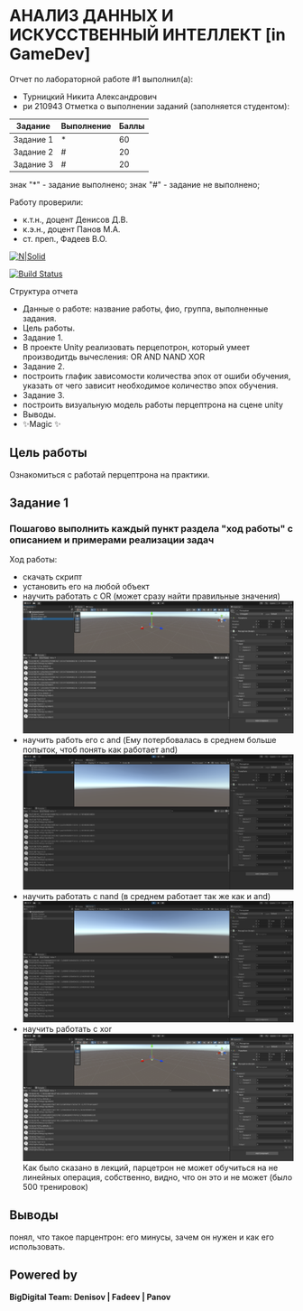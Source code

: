 # АНАЛИЗ ДАННЫХ И ИСКУССТВЕННЫЙ ИНТЕЛЛЕКТ [in GameDev]
Отчет по лабораторной работе #1 выполнил(а):
- Турницкий Никита Александрович
- ри 210943
Отметка о выполнении заданий (заполняется студентом):

| Задание | Выполнение | Баллы |
| ------ | ------ | ------ |
| Задание 1 | * | 60 |
| Задание 2 | # | 20 |
| Задание 3 | # | 20 |

знак "*" - задание выполнено; знак "#" - задание не выполнено;

Работу проверили:
- к.т.н., доцент Денисов Д.В.
- к.э.н., доцент Панов М.А.
- ст. преп., Фадеев В.О.

[![N|Solid](https://cldup.com/dTxpPi9lDf.thumb.png)](https://nodesource.com/products/nsolid)

[![Build Status](https://travis-ci.org/joemccann/dillinger.svg?branch=master)](https://travis-ci.org/joemccann/dillinger)

Структура отчета

- Данные о работе: название работы, фио, группа, выполненные задания.
- Цель работы.
- Задание 1.
- В проекте Unity реализовать перцепотрон, который умеет производитдь вычесления:
    OR
    AND
    NAND
    XOR
- Задание 2.
- построить глафик зависомости количества эпох от ошиби обучения, указать от чего зависит необходимое количество эпох   обучения. 
- Задание 3.
- построить визуальную модель работы перцептрона на сцене unity 
- Выводы.
- ✨Magic ✨

## Цель работы
Ознакомиться с работай перцептрона на практики.

## Задание 1
### Пошагово выполнить каждый пункт раздела "ход работы" с описанием и примерами реализации задач
Ход работы:
- скачать скрипт
- установить его на любой объект
- научить работать с OR (может сразу найти правильные значения)
![alt text](https://github.com/Devilboi99/Labs-4/blob/master/изображение_2022-11-21_150251987.png)
- научить работь его с and (Ему потербовалась в среднем больше попыток, чтоб понять как работает and)
![alt text](https://github.com/Devilboi99/Labs-4/blob/master/изображение_2022-11-21_150908044.png)
- научить работать с nand (в среднем работает так же как и and)
![alt text](https://github.com/Devilboi99/Labs-4/blob/master/изображение_2022-11-21_151303532.png)
- научить работать с xor 
![alt text](https://github.com/Devilboi99/Labs-4/blob/master/изображение_2022-11-21_152122564.png)
Как было сказано в лекций, парцетрон не может обучиться на не линейных операция, собственно, видно, что он это и не может (было 500 тренировок)

## Выводы
понял, что такое парцентрон: его минусы, зачем он нужен и как его использовать.

## Powered by

**BigDigital Team: Denisov | Fadeev | Panov**
